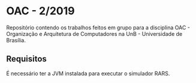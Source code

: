 # OAC - 2/2019
Repositório contendo os trabalhos feitos em grupo para a disciplina OAC - Organização e Arquitetura de Computadores na UnB - Universidade de Brasília.

## Requisitos
É necessário ter a JVM instalada para executar o simulador RARS.
